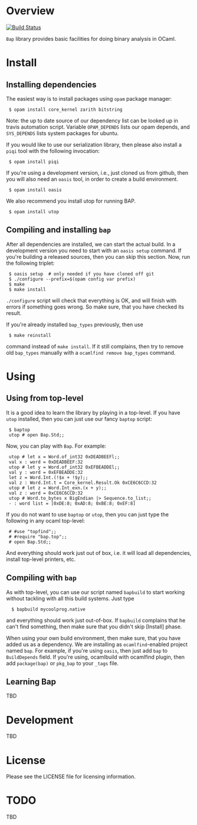 # Overview
[![Build Status](https://travis-ci.org/BinaryAnalysisPlatform/bap.svg?branch=master)](https://travis-ci.org/BinaryAnalysisPlatform/bap)

`Bap` library provides basic facilities for doing binary analysis in OCaml.

# Install

## Installing dependencies

The easiest way is to install packages using `opam` package manager:

```
 $ opam install core_kernel zarith bitstring
```

Note: the up to date source of our dependency list can be looked up in
travis automation script. Variable `OPAM_DEPENDS` lists our opam depends, and
`SYS_DEPENDS` lists system packages for ubuntu. 

If you would like to use our serialization library, then please also
install a `piqi` tool with the following invocation:

```
 $ opam install piqi
```

If you're using a development version, i.e., just cloned us from github,
then you will also need an `oasis` tool, in order to create a build
environment.

```
 $ opam install oasis
```

We also recommend you install utop for running BAP.  

```
 $ opam install utop
```

## Compiling and installing `bap`

After all dependencies are installed, we can start the actual
build. In a development version you need to start with an `oasis
setup` command. If you're building a released sources, then you can
skip this section. Now, run the following triplet:

```
 $ oasis setup  # only needed if you have cloned off git
 $ ./configure --prefix=$(opam config var prefix)
 $ make
 $ make install
```

`./configure` script will check that everything is OK, and will finish
with errors if something goes wrong. So make sure, that you have
checked its result.

If you're already installed `bap_types` previously, then use

```
 $ make reinstall
```

command instead of `make install`. If it still complains, then try to
remove old `bap_types` manually with a `ocamlfind remove bap_types`
command.

# Using

## Using from top-level

It is a good idea to learn the library by playing in a top-level. If
you have `utop` installed, then you can just use our fancy `baptop`
script:

```
 $ baptop
 utop # open Bap.Std;;
```

Now, you can play with `Bap`. For example:

```
 utop # let x = Word.of_int32 0xDEADBEEFl;;
 val x : word = 0xDEADBEEF:32
 utop # let y = Word.of_int32 0xEFBEADDEl;;
 val y : word = 0xEFBEADDE:32
 let z = Word.Int.(!$x + !$y);;
 val z : Word.Int.t = Core_kernel.Result.Ok 0xCE6C6CCD:32
 utop # let z = Word.Int_exn.(x + y);;
 val z : word = 0xCE6C6CCD:32
 utop # Word.to_bytes x BigEndian |> Sequence.to_list;;
 - : word list = [0xDE:8; 0xAD:8; 0xBE:8; 0xEF:8]
```

If you do not want to use `baptop` or `utop`, then you can just type
the following in any ocaml top-level:

```
 # #use "topfind";;
 # #require "bap.top";;
 # open Bap.Std;;
```

And everything should work just out of box, i.e. it will load all
dependencies, install top-level printers, etc.


## Compiling with `bap`

As with top-level, you can use our script named `bapbuild` to start
working without tackling with all this build systems. Just type

```
  $ bapbuild mycoolprog.native
```

and everything should work just out-of-box. If `bapbuild` complains
that he can't find something, then make sure that you didn't skip
[Install] phase.

When using your own build environment, then make sure, that you have
added us as a dependency. We are installing as `ocamlfind`-enabled
project named `bap`. For example, if you're using `oasis`,
then just add `bap` to `BuildDepends` field. If you're using,
ocamlbuild with ocamlfind plugin, then add `package(bap)` or
`pkg_bap` to your `_tags` file.

## Learning Bap

TBD


# Development

TBD


# License
Please see the LICENSE file for licensing information.

# TODO

TBD
